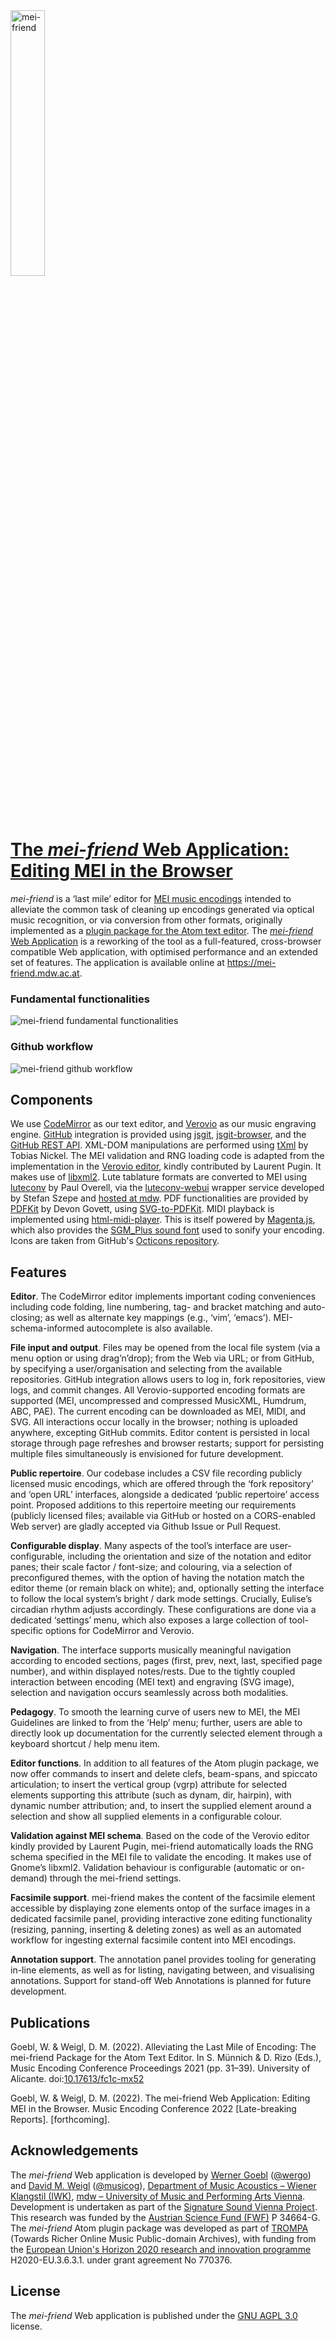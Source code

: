 <img src="https://raw.githubusercontent.com/mei-friend/mei-friend/main/app/static/owl/menu-logo.svg" title="mei-friend" width="33%">

#  [The *mei-friend* Web Application: Editing MEI in the Browser](https://mei-friend.mdw.ac.at)

*mei-friend* is a ‘last mile’ editor for [MEI music encodings](https://music-encoding.org) intended to alleviate the common task of cleaning up encodings generated via optical music recognition, or via conversion from other formats, originally implemented as a [plugin package for the Atom text editor](https://atom.io/packages/mei-friend). The [*mei-friend* Web Application](https://mei-friend.mdw.ac.at) is a reworking of the tool as a full-featured, cross-browser compatible Web application, with optimised performance and an extended set of features. The application is available online at https://mei-friend.mdw.ac.at.

### Fundamental functionalities
![mei-friend fundamental functionalities](https://github.com/mei-friend/mei-friend/blob/develop/demo/mei-friend-01.gif)


### Github workflow
![mei-friend github workflow](https://github.com/mei-friend/mei-friend/blob/develop/demo/mei-friend-02.gif)

## Components
We use [CodeMirror](https://codemirror.net) as our text editor, and [Verovio](https://www.verovio.org) as our music engraving engine. [GitHub](https://github.org) integration is provided using [jsgit](https://github.com/creationix/jsgit), [jsgit-browser](https://github.com/LivelyKernel/js-git-browser), and the [GitHub REST API](https://docs.github.com/en/rest). XML-DOM manipulations are performed using [tXml](https://github.com/TobiasNickel/tXml) by Tobias Nickel. The MEI validation and RNG loading code is adapted from the implementation in the [Verovio editor](https://editor.verovio.org), kindly contributed by Laurent Pugin. It makes use of [libxml2](https://gitlab.gnome.org/GNOME/libxml2/). Lute tablature formats are converted to MEI using [luteconv](https://bitbucket.org/bayleaf/luteconv/) by Paul Overell, via the [luteconv-webui](https://codeberg.org/mdwRepository/luteconv-webui) wrapper service developed by Stefan Szepe and [hosted at mdw](https://luteconv.mdw.ac.at). PDF functionalities are provided by [PDFKit](https://github.com/foliojs/pdfkit) by Devon Govett, using [SVG-to-PDFKit](https://github.com/alafr/SVG-to-PDFKit). MIDI playback is implemented using [html-midi-player](https://github.com/cifkao/html-midi-player). This is itself powered by [Magenta.js](https://github.com/magenta/magenta-js/tree/master/music/), which also provides the [SGM_Plus sound font](https://storage.googleapis.com/magentadata/js/soundfonts/sgm_plus/soundfont.json) used to sonify your encoding. Icons are taken from GitHub's [Octicons repository](https://github.com/primer/octicons).

## Features

**Editor**. The CodeMirror editor implements important coding conveniences including code folding, line numbering, tag- and bracket matching and auto-closing; as well as alternate key mappings (e.g., ‘vim’, ‘emacs’). MEI-schema-informed autocomplete is also available.

**File input and output**. Files may be opened from the local file system (via a menu option or using drag’n’drop); from the Web via URL; or from GitHub, by specifying a user/organisation and selecting from the available repositories. GitHub integration allows users to log in, fork repositories, view logs, and commit changes. All Verovio-supported encoding formats are supported (MEI, uncompressed and compressed MusicXML, Humdrum, ABC, PAE). The current encoding can be downloaded as MEI, MIDI, and SVG. All interactions occur locally in the browser; nothing is uploaded anywhere, excepting GitHub commits. Editor content is persisted in local storage through page refreshes and browser restarts; support for persisting multiple files simultaneously is envisioned for future development.

**Public repertoire**. Our codebase includes a CSV file recording publicly licensed music encodings, which are offered through the ‘fork repository’ and ‘open URL’ interfaces, alongside a dedicated ‘public repertoire’ access point. Proposed additions to this repertoire meeting our requirements (publicly licensed files; available via GitHub or hosted on a CORS-enabled Web server) are gladly accepted via Github Issue or Pull Request.

**Configurable display**. Many aspects of the tool’s interface are user-configurable, including the orientation and size of the notation and editor panes; their scale factor / font-size; and colouring, via a selection of preconfigured themes, with the option of having the notation match the editor theme (or remain black on white); and, optionally setting the interface to follow the local system’s bright / dark mode settings. Crucially, Eulise’s circadian rhythm adjusts accordingly. These configurations are done via a dedicated ‘settings’ menu, which also exposes a large collection of tool-specific options for CodeMirror and Verovio.

**Navigation**. The interface supports musically meaningful navigation according to encoded sections, pages (first, prev, next, last, specified page number), and within displayed notes/rests. Due to the tightly coupled interaction between encoding (MEI text) and engraving (SVG image), selection and navigation occurs seamlessly across both modalities.

**Pedagogy**. To smooth the learning curve of users new to MEI, the MEI Guidelines are linked to from the ‘Help’ menu; further, users are able to directly look up documentation for the currently selected element through a keyboard shortcut / help menu item.

**Editor functions**. In addition to all features of the Atom plugin package, we now offer commands to insert and delete clefs, beam-spans, and spiccato articulation; to insert the vertical group (vgrp) attribute for selected elements supporting this attribute (such as dynam, dir, hairpin), with dynamic number attribution; and, to insert the supplied element around a selection and show all supplied elements in a configurable colour.

**Validation against MEI schema**. Based on the code of the Verovio editor kindly provided by Laurent Pugin, mei-friend automatically loads the RNG schema specified in the MEI file to validate the encoding. It makes use of Gnome’s libxml2. Validation behaviour is configurable (automatic or on-demand) through the mei-friend settings.

**Facsimile support**. mei-friend makes the content of the facsimile element accessible by displaying zone elements ontop of the surface images in a dedicated facsimile panel, providing interactive zone editing functionality (resizing, panning, inserting & deleting zones) as well as an automated workflow for ingesting external facsimile content into MEI encodings.

**Annotation support**. The annotation panel provides tooling for generating in-line <annot> elements, as well as for listing, navigating between, and visualising annotations. Support for stand-off Web Annotations is planned for future development.

## Publications
Goebl, W. & Weigl, D. M. (2022). Alleviating the Last Mile of Encoding: The mei-friend Package for the Atom Text Editor.  In S. Münnich & D. Rizo (Eds.), Music Encoding Conference Proceedings 2021 (pp. 31&ndash;39). University of Alicante. doi:[10.17613/fc1c-mx52](https://doi.org/10.17613/fc1c-mx52)

Goebl, W. & Weigl, D. M. (2022). The mei-friend Web Application: Editing MEI in the Browser. Music Encoding Conference 2022 [Late-breaking Reports]. [forthcoming].

## Acknowledgements

The *mei-friend* Web application is developed by [Werner Goebl](https://iwk.mdw.ac.at/goebl) ([@wergo](https://github.com/wergo)) and [David M. Weigl](https://iwk.mdw.ac.at/david-weigl) ([@musicog](https://github.com/musicog)), [Department of Music Acoustics – Wiener Klangstil (IWK)](https://iwk.mdw.ac.at), [mdw – University of Music and Performing Arts Vienna](https://mdw.ac.at). Development is undertaken as part of the [Signature Sound Vienna Project](https://iwk.mdw.ac.at/signature-sound-vienna). This research was funded by the [Austrian Science Fund (FWF)](https://fwf.ac.at) P 34664-G. The *mei-friend* Atom plugin package was developed as part of [TROMPA](https://trompamusic.eu) (Towards Richer Online Music Public-domain Archives), with funding from the [European Union's Horizon 2020 research and innovation programme](https://ec.europa.eu/info/research-and-innovation/funding/funding-opportunities/funding-programmes-and-open-calls/horizon-2020_en) H2020-EU.3.6.3.1. under grant agreement No 770376.

## License
The *mei-friend* Web application is published under the [GNU AGPL 3.0](https://www.gnu.org/licenses/agpl-3.0.html) license.

